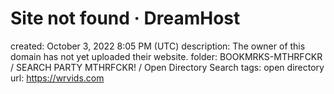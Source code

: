 # Site not found · DreamHost

created: October 3, 2022 8:05 PM (UTC)
description: The owner of this domain has not yet uploaded their website.
folder: BOOKMRKS-MTHRFCKR / SEARCH PARTY MTHRFCKR! / Open Directory Search
tags: open directory
url: https://wrvids.com